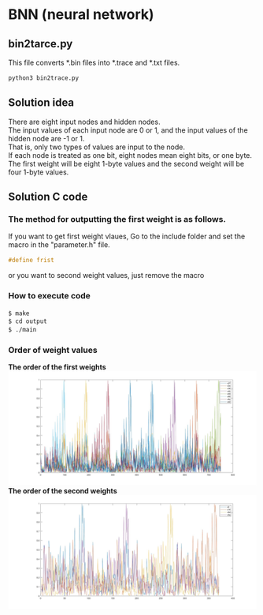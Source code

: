 # BNN (neural network)

## bin2tarce.py
This file converts *.bin files into *.trace and *.txt files.   
```bash
python3 bin2trace.py
```
## Solution idea
There are eight input nodes and hidden nodes.   
The input values of each input node are 0 or 1, and the input values of the hidden node are -1 or 1.   
That is, only two types of values are input to the node.   
If each node is treated as one bit, eight nodes mean eight bits, or one byte.   
The first weight will be eight 1-byte values and the second weight will be four 1-byte values.   
## Solution C code
### The method for outputting the first weight is as follows.
If you want to get first weight vlaues, Go to the include folder and set the macro in the "parameter.h" file.   
```c
#define frist
```
or you want to second weight values, just remove the macro
### How to execute code
```bash
$ make
$ cd output
$ ./main
```
### Order of weight values
**The order of the first weights**
![Fweight](./1weight.jpg)
**The order of the second weights**
![Fweight](./2weight.jpg)
